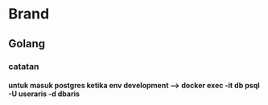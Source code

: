 # Brand 

## Golang

### catatan
#### untuk masuk postgres ketika env development --> docker exec -it db psql -U useraris -d dbaris 